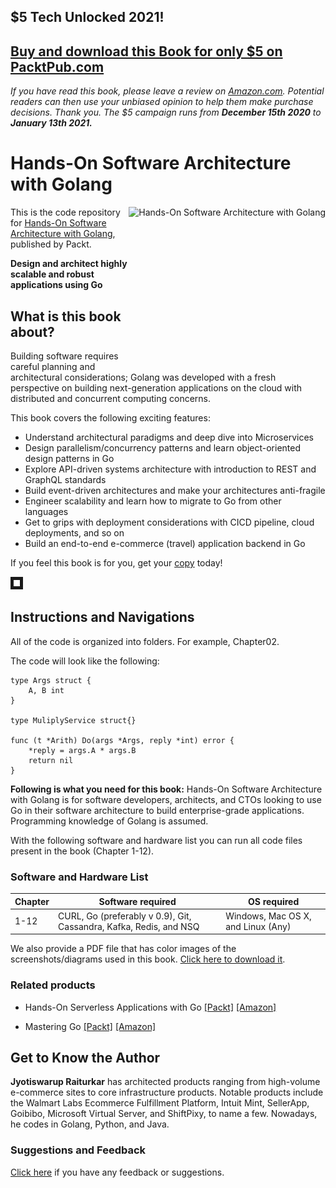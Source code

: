 ## $5 Tech Unlocked 2021!
[Buy and download this Book for only $5 on PacktPub.com](https://www.packtpub.com/product/hands-on-software-architecture-with-golang/9781788622592)
-----
*If you have read this book, please leave a review on [Amazon.com](https://www.amazon.com/gp/product/1788622596).     Potential readers can then use your unbiased opinion to help them make purchase decisions. Thank you. The $5 campaign         runs from __December 15th 2020__ to __January 13th 2021.__*

# Hands-On Software Architecture with Golang

<a href="https://www.packtpub.com/application-development/hands-software-architecture-golang?utm_source=github&utm_medium=repository&utm_campaign=9781788622592 "><img src="https://d255esdrn735hr.cloudfront.net/sites/default/files/imagecache/ppv4_main_book_cover/B09392_NEW.png" alt="Hands-On Software Architecture with Golang" height="256px" align="right"></a>

This is the code repository for [Hands-On Software Architecture with Golang](https://www.packtpub.com/application-development/hands-software-architecture-golang?utm_source=github&utm_medium=repository&utm_campaign=9781788622592), published by Packt.

**Design and architect highly scalable and robust applications using Go**

## What is this book about?
Building software requires careful planning and architectural considerations; Golang was developed with a fresh perspective on building next-generation applications on the cloud with distributed and concurrent computing concerns.

This book covers the following exciting features:
* Understand architectural paradigms and deep dive into Microservices 
* Design parallelism/concurrency patterns and learn object-oriented design patterns in Go 
* Explore API-driven systems architecture with introduction to REST and GraphQL standards 
* Build event-driven architectures and make your architectures anti-fragile 
* Engineer scalability and learn how to migrate to Go from other languages 
* Get to grips with deployment considerations with CICD pipeline, cloud deployments, and so on 
* Build an end-to-end e-commerce (travel) application backend in Go 

If you feel this book is for you, get your [copy](https://www.amazon.com/dp/1788622596) today!

<a href="https://www.packtpub.com/?utm_source=github&utm_medium=banner&utm_campaign=GitHubBanner"><img src="https://raw.githubusercontent.com/PacktPublishing/GitHub/master/GitHub.png" 
alt="https://www.packtpub.com/" border="5" /></a>

## Instructions and Navigations
All of the code is organized into folders. For example, Chapter02.

The code will look like the following:
```
type Args struct {
    A, B int
}

type MuliplyService struct{}

func (t *Arith) Do(args *Args, reply *int) error {
    *reply = args.A * args.B
    return nil
}
```

**Following is what you need for this book:**
Hands-On Software Architecture with Golang is for software developers, architects, and CTOs looking to use Go in their software architecture to build enterprise-grade applications. Programming knowledge of Golang is assumed.

With the following software and hardware list you can run all code files present in the book (Chapter 1-12).
### Software and Hardware List
| Chapter | Software required | OS required |
| -------- | ------------------------------------ | ----------------------------------- |
| 1-12 | CURL, Go (preferably v 0.9), Git, Cassandra, Kafka, Redis, and NSQ | Windows, Mac OS X, and Linux (Any) |

We also provide a PDF file that has color images of the screenshots/diagrams used in this book. [Click here to download it](http://www.packtpub.com/sites/default/files/downloads/9781788622592_ColorImages.pdf).

### Related products
* Hands-On Serverless Applications with Go [[Packt]](https://www.packtpub.com/application-development/hands-serverless-applications-go?utm_source=github&utm_medium=repository&utm_campaign=9781789134612) [[Amazon]](https://www.amazon.com/dp/B07DT9DD4V)

* Mastering Go [[Packt]](https://www.packtpub.com/networking-and-servers/mastering-go?utm_source=github&utm_medium=repository&utm_campaign=9781788626545) [[Amazon]](https://www.amazon.com/dp/1788626540)

## Get to Know the Author
**Jyotiswarup Raiturkar**
has architected products ranging from high-volume e-commerce sites to core infrastructure products. Notable products include the Walmart Labs Ecommerce Fulfillment Platform, Intuit Mint, SellerApp, Goibibo, Microsoft Virtual Server, and ShiftPixy, to name a few. Nowadays, he codes in Golang, Python, and Java.

### Suggestions and Feedback
[Click here](https://docs.google.com/forms/d/e/1FAIpQLSdy7dATC6QmEL81FIUuymZ0Wy9vH1jHkvpY57OiMeKGqib_Ow/viewform) if you have any feedback or suggestions.


